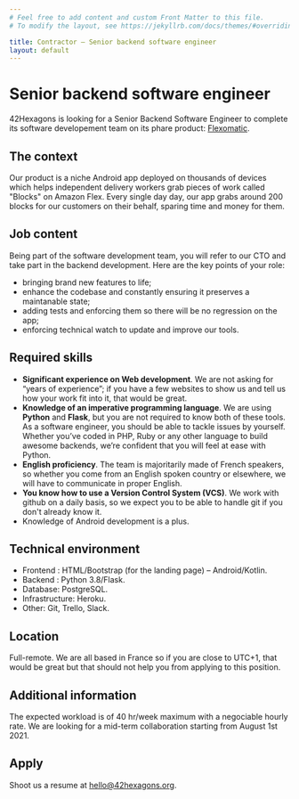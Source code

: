 ```yaml
---
# Feel free to add content and custom Front Matter to this file.
# To modify the layout, see https://jekyllrb.com/docs/themes/#overriding-theme-defaults

title: Contractor – Senior backend software engineer
layout: default
---
```


# Senior backend software engineer

42Hexagons is looking for a Senior Backend Software Engineer to complete its
software developement team on its phare product: [Flexomatic](https://www.flexomatic.app/).

## The context

Our product is a niche Android app deployed on thousands of devices which helps
independent delivery workers grab pieces of work called "Blocks" on Amazon
Flex. Every single day day, our app grabs around 200 blocks for our customers
on their behalf, sparing time and money for them.

## Job content

Being part of the software development team, you will refer to our
CTO and take part in the backend development. Here are the key points of your
role:

- bringing brand new features to life;
- enhance the codebase and constantly ensuring it preserves a maintanable state;
- adding tests and enforcing them so there will be no regression on the app;
- enforcing technical watch to update and improve our tools.


## Required skills

- **Significant experience on Web development**. We are not asking for
“years of experience”; if you have a few websites to show us and tell us how
your work fit into it, that would be great.
- **Knowledge of an imperative programming language**. We are using **Python**
and **Flask**, but you are not required to know both of these tools. As a
software engineer, you should be able to tackle issues by yourself. Whether
you’ve coded in PHP, Ruby or any other language to build awesome backends,
we’re confident that you will feel at ease with Python.
- **English proficiency**. The team is majoritarily made of French speakers, so
whether you come from an English spoken country or elsewhere, we will have to
communicate in proper English.
- **You know how to use a Version Control System (VCS)**. We work with github
on a daily basis, so we expect you to be able to handle git if you don't already
know it.
- Knowledge of Android development is a plus.

## Technical environment

- Frontend : HTML/Bootstrap (for the landing page) – Android/Kotlin.
- Backend : Python 3.8/Flask.
- Database: PostgreSQL.
- Infrastructure: Heroku.
- Other: Git, Trello, Slack.

## Location

Full-remote. We are all based in France so if you are close to UTC+1, that
would be great but that should not help you from applying to this position.

## Additional information

The expected workload is of 40 hr/week maximum with a negociable hourly rate.
We are looking for a mid-term collaboration starting from August 1st 2021.

## Apply

Shoot us a resume at hello@42hexagons.org.
